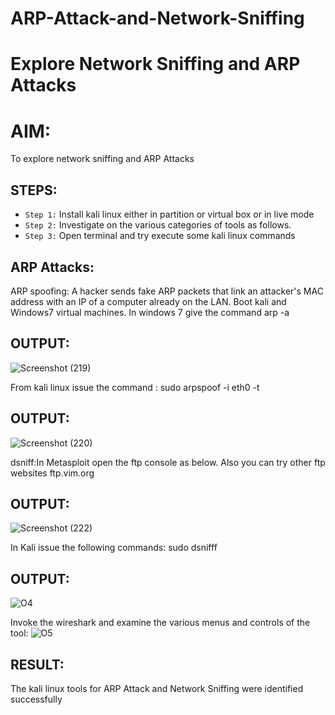 # ARP-Attack-and-Network-Sniffing
# Explore Network Sniffing and ARP Attacks

# AIM:

To explore network sniffing and ARP Attacks

## STEPS:

- `Step 1:` Install kali linux either in partition or virtual box or in live mode
- `Step 2:` Investigate on the various categories of tools as follows.
-  `Step 3:` Open terminal and try execute some kali linux commands

## ARP Attacks:  
ARP spoofing: A hacker sends fake ARP packets that link an attacker's MAC address with an IP of a computer already on the LAN. 
Boot kali and Windows7 virtual machines.
In windows 7 give the command arp -a
## OUTPUT:
![Screenshot (219)](https://github.com/user-attachments/assets/03c76e03-22a7-43eb-8ec6-b255f3f3abb7)

From kali linux issue the command :
sudo arpspoof -i eth0 -t <target system> <gateway>
## OUTPUT:
![Screenshot (220)](https://github.com/user-attachments/assets/4379bb56-4e50-41f0-a109-cab19ae09361)

 dsniff:In Metasploit open the ftp console as below. Also you can try other ftp websites ftp.vim.org
## OUTPUT:
![Screenshot (222)](https://github.com/user-attachments/assets/c88e0350-4914-49f8-ba86-5ba330625e36)


In Kali issue the following commands:
sudo dsnifff
## OUTPUT:
![O4](https://github.com/user-attachments/assets/39432531-60aa-4d43-8e30-eae0e4349de5)


Invoke the wireshark and examine the various menus  and controls of the tool:
![O5](https://github.com/user-attachments/assets/79da2025-11b2-4b43-946f-e6772cf22f0f)


## RESULT:
The kali linux tools for ARP Attack and Network Sniffing were identified successfully
